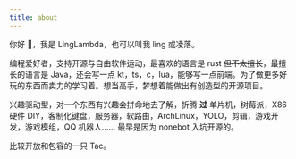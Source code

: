 ```yaml
---
title: about
---
```


你好 👋，我是 LingLambda，也可以叫我 ling 或凌落。

编程爱好者，支持开源与自由软件运动，最喜欢的语言是 rust ~~但不太擅长~~，最擅长的语言是 Java，还会写一点 kt，ts，c，lua，能够写一点前端。为了做更多好玩的东西而卖力的学习着。想当高手，梦想着能做出有创造型的开源项目。

兴趣驱动型，对一个东西有兴趣会拼命地去了解，折腾 **过** 单片机，树莓派，X86 硬件 DIY，客制化键盘，服务器，软路由，ArchLinux，YOLO，剪辑，游戏开发，游戏模组，QQ 机器人…… 最早是因为 nonebot 入坑开源的。

比较开放和包容的一只 Tac。

<!-- 这里没有夹带私货 -->
